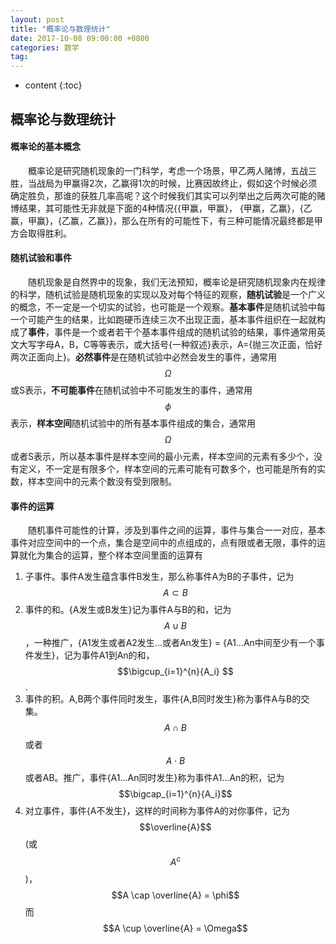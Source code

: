 ```yaml
---
layout: post
title: "概率论与数理统计"
date: 2017-10-08 09:00:00 +0800 
categories: 数学
tag: 
---
```

* content
{:toc}

<!-- more -->

## 概率论与数理统计

#### 概率论的基本概念

&emsp;&emsp;概率论是研究随机现象的一门科学，考虑一个场景，甲乙两人赌博，五战三胜，当战局为甲赢得2次，乙赢得1次的时候，比赛因故终止，假如这个时候必须确定胜负，那谁的获胜几率高呢？这个时候我们其实可以列举出之后两次可能的赌博结果，其可能性无非就是下面的4种情况\{\{甲赢，甲赢\}， \{甲赢，乙赢\}，\{乙赢，甲赢\}，\{乙赢，乙赢\}\}，那么在所有的可能性下，有三种可能情况最终都是甲方会取得胜利。

#### 随机试验和事件

&emsp;&emsp;随机现象是自然界中的现象，我们无法预知，概率论是研究随机现象内在规律的科学，随机试验是随机现象的实现以及对每个特征的观察，**随机试验**是一个广义的概念，不一定是一个切实的试验，也可能是一个观察。**基本事件**是随机试验中每一个可能产生的结果，比如跑硬币连续三次不出现正面，基本事件组织在一起就构成了**事件**，事件是一个或者若干个基本事件组成的随机试验的结果，事件通常用英文大写字母A，B，C等等表示，或大括号{一种叙述}表示，A={抛三次正面，恰好两次正面向上}。**必然事件**是在随机试验中必然会发生的事件，通常用$$\Omega$$或S表示，**不可能事件**在随机试验中不可能发生的事件，通常用$$\phi$$表示，**样本空间**随机试验中的所有基本事件组成的集合，通常用$$\Omega$$或者S表示，所以基本事件是样本空间的最小元素，样本空间的元素有多少个，没有定义，不一定是有限多个，样本空间的元素可能有可数多个，也可能是所有的实数，样本空间中的元素个数没有受到限制。

#### 事件的运算
&emsp;&emsp;随机事件可能性的计算，涉及到事件之间的运算，事件与集合一一对应，基本事件对应空间中的一个点，集合是空间中的点组成的，点有限或者无限，事件的运算就化为集合的运算，整个样本空间里面的运算有
1. 子事件。事件A发生蕴含事件B发生，那么称事件A为B的子事件，记为$$A \subset B$$
2. 事件的和。{A发生或B发生}记为事件A与B的和，记为$$A \cup B$$，一种推广，{A1发生或者A2发生...或者An发生} = {A1...An中间至少有一个事件发生}，记为事件A1到An的和，$$\bigcup_{i=1}^{n}{A_i} $$.
3. 事件的积。A,B两个事件同时发生，事件{A,B同时发生}称为事件A与B的交集。$$A \cap B$$ 或者$$A \cdot B$$ 或者AB。推广，事件{A1...An同时发生}称为事件A1...An的积，记为$$\bigcap_{i=1}^{n}{A_i}$$
4. 对立事件，事件{A不发生}，这样的时间称为事件A的对你事件，记为$$\overline{A}$$(或$$A^c$$)，$$A \cap \overline{A} = \phi$$ 而 $$A \cup \overline{A} = \Omega$$